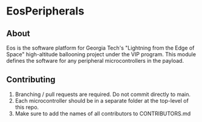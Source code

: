 # EosPeripherals
## About
Eos is the software platform for Georgia Tech's "Lightning from the Edge of Space" high-altitude ballooning project under the VIP program. This module defines the software for any peripheral microcontrollers in the payload.

## Contributing
1) Branching / pull requests are required.  Do not commit directly to main.
2) Each microcontroller should be in a separate folder at the top-level of this repo.
3) Make sure to add the names of all contributors to CONTRIBUTORS.md
